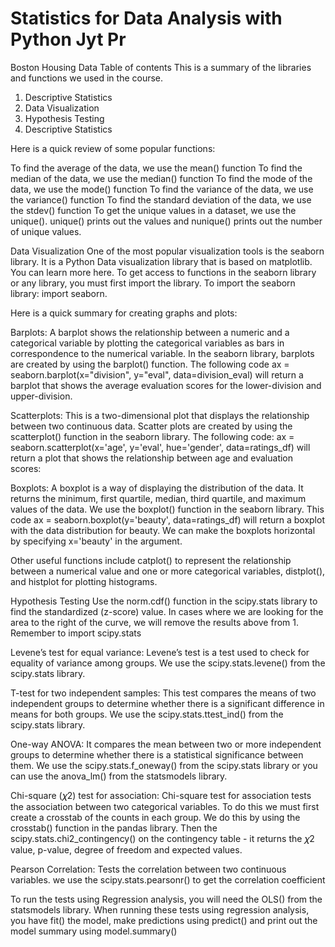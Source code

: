 # Statistics for Data Analysis with Python Jyt Pr
 Boston Housing Data
Table of contents
This is a summary of the libraries and functions we used in the course.

1. Descriptive Statistics
2. Data Visualization
3. Hypothesis Testing
4. Descriptive Statistics
   
Here is a quick review of some popular functions:

To find the average of the data, we use the mean() function
To find the median of the data, we use the median() function
To find the mode of the data, we use the mode() function
To find the variance of the data, we use the variance() function
To find the standard deviation of the data, we use the stdev() function
To get the unique values in a dataset, we use the unique(). unique() prints out the values and nunique() prints out the number of unique values.


Data Visualization
One of the most popular visualization tools is the seaborn library. It is a Python Data visualization library that is based on matplotlib. You can learn more here.
To get access to functions in the seaborn library or any library, you must first import the library. To import the seaborn library: import seaborn.

Here is a quick summary for creating graphs and plots:

Barplots: 
A barplot shows the relationship between a numeric and a categorical variable by plotting the categorical variables as bars in correspondence to the numerical variable. In the seaborn library, barplots are created by using the barplot() function. The following code ax = seaborn.barplot(x="division", y="eval", data=division_eval) will return a barplot that shows the average evaluation scores for the lower-division and upper-division.

Scatterplots: 
This is a two-dimensional plot that displays the relationship between two continuous data. Scatter plots are created by using the scatterplot() function in the seaborn library.
The following code: ax = seaborn.scatterplot(x='age', y='eval', hue='gender', data=ratings_df) will return a plot that shows the relationship between age and evaluation scores:

Boxplots: 
A boxplot is a way of displaying the distribution of the data. It returns the minimum, first quartile, median, third quartile, and maximum values of the data. We use the boxplot() function in the seaborn library. This code ax = seaborn.boxplot(y='beauty', data=ratings_df) will return a boxplot with the data distribution for beauty. We can make the boxplots horizontal by specifying x='beauty' in the argument.

Other useful functions include catplot() to represent the relationship between a numerical value and one or more categorical variables, distplot(), and histplot for plotting histograms.

Hypothesis Testing
Use the norm.cdf() function in the scipy.stats library to find the standardized (z-score) value. In cases where we are looking for the area to the right of the curve, we will remove the results above from 1. Remember to  import scipy.stats

Levene’s test for equal variance: Levene’s test is a test used to check for equality of variance among groups. We use the scipy.stats.levene() from the scipy.stats library.

T-test for two independent samples: This test compares the means of two independent groups to determine whether there is a significant difference in means for both groups. We use the scipy.stats.ttest_ind() from the scipy.stats library.

One-way ANOVA: It compares the mean between two or more independent groups to determine whether there is a statistical significance between them. We use the scipy.stats.f_oneway() from the scipy.stats library or you can use the anova_lm() from the statsmodels library.

Chi-square (𝜒2) test for association: Chi-square test for association tests the association between two categorical variables. To do this we must first create a crosstab of the counts in each group. We do this by using the crosstab() function in the pandas library. Then the scipy.stats.chi2_contingency() on the contingency table - it returns the 𝜒2 value, p-value, degree of freedom and expected values.

Pearson Correlation: Tests the correlation between two continuous variables. we use the scipy.stats.pearsonr() to get the correlation coefficient

To run the tests using Regression analysis, you will need the OLS() from the statsmodels library. When running these tests using regression analysis, you have fit() the model, make predictions using predict() and print out the model summary using model.summary()
